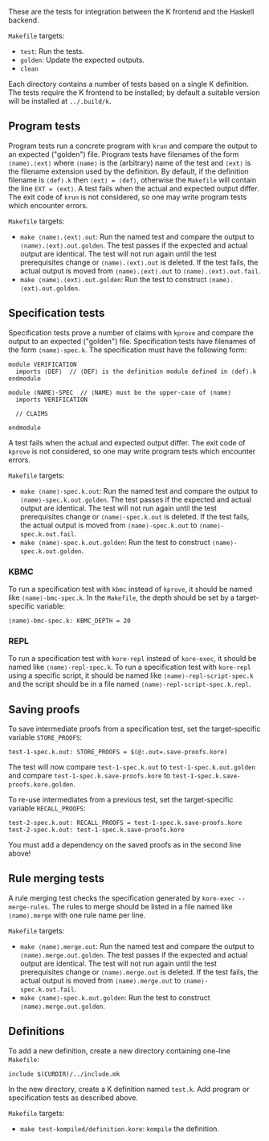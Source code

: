 These are the tests for integration between the K frontend and the Haskell backend.

`Makefile` targets:

- `test`: Run the tests.
- `golden`: Update the expected outputs.
- `clean`

Each directory contains a number of tests based on a single K definition.
The tests require the K frontend to be installed;
by default a suitable version will be installed at `../.build/k`.


## Program tests

Program tests run a concrete program with `krun`
and compare the output to an expected ("golden") file.
Program tests have filenames of the form `⟨name⟩.⟨ext⟩`
where `⟨name⟩` is the (arbitrary) name of the test
and `⟨ext⟩` is the filename extension used by the definition.
By default, if the definition filename is `⟨def⟩.k` then `⟨ext⟩ = ⟨def⟩`,
otherwise the `Makefile` will contain the line `EXT = ⟨ext⟩`.
A test fails when the actual and expected output differ.
The exit code of `krun` is not considered,
so one may write program tests which encounter errors.

`Makefile` targets:

- `make ⟨name⟩.⟨ext⟩.out`:
  Run the named test and compare the output to `⟨name⟩.⟨ext⟩.out.golden`.
  The test passes if the expected and actual output are identical.
  The test will not run again until the test prerequisites change
  or `⟨name⟩.⟨ext⟩.out` is deleted.
  If the test fails, the actual output is moved
  from `⟨name⟩.⟨ext⟩.out` to `⟨name⟩.⟨ext⟩.out.fail`.
- `make ⟨name⟩.⟨ext⟩.out.golden`:
  Run the test to construct `⟨name⟩.⟨ext⟩.out.golden`.


## Specification tests

Specification tests prove a number of claims with `kprove`
and compare the output to an expected ("golden") file.
Specification tests have filenames of the form `⟨name⟩-spec.k`.
The specification must have the following form:

```.k
module VERIFICATION
  imports ⟨DEF⟩  // ⟨DEF⟩ is the definition module defined in ⟨def⟩.k
endmodule

module ⟨NAME⟩-SPEC  // ⟨NAME⟩ must be the upper-case of ⟨name⟩
  imports VERIFICATION

  // CLAIMS

endmodule
```

A test fails when the actual and expected output differ.
The exit code of `kprove` is not considered,
so one may write program tests which encounter errors.

`Makefile` targets:

- `make ⟨name⟩-spec.k.out`:
  Run the named test and compare the output to `⟨name⟩-spec.k.out.golden`.
  The test passes if the expected and actual output are identical.
  The test will not run again until the test prerequisites change
  or `⟨name⟩-spec.k.out` is deleted.
  If the test fails, the actual output is moved
  from `⟨name⟩-spec.k.out` to `⟨name⟩-spec.k.out.fail`.
- `make ⟨name⟩-spec.k.out.golden`:
  Run the test to construct `⟨name⟩-spec.k.out.golden`.

### KBMC

To run a specification test with `kbmc` instead of `kprove`,
it should be named like `⟨name⟩-bmc-spec.k`.
In the `Makefile`, the depth should be set by a target-specific variable:

```
⟨name⟩-bmc-spec.k: KBMC_DEPTH = 20
```

### REPL

To run a specification test with `kore-repl` instead of `kore-exec`,
it should be named like `⟨name⟩-repl-spec.k`.
To run a specification test with `kore-repl` using a specific script,
it should be named like `⟨name⟩-repl-script-spec.k`
and the script should be in a file named `⟨name⟩-repl-script-spec.k.repl`.

## Saving proofs

To save intermediate proofs from a specification test,
set the target-specific variable `STORE_PROOFS`:

```
test-1-spec.k.out: STORE_PROOFS = $(@:.out=.save-proofs.kore)
```

The test will now compare `test-1-spec.k.out` to `test-1-spec.k.out.golden`
and compare `test-1-spec.k.save-proofs.kore` to `test-1-spec.k.save-proofs.kore.golden`.

To re-use intermediates from a previous test,
set the target-specific variable `RECALL_PROOFS`:

```
test-2-spec.k.out: RECALL_PROOFS = test-1-spec.k.save-proofs.kore
test-2-spec.k.out: test-1-spec.k.save-proofs.kore
```

You must add a dependency on the saved proofs
as in the second line above!


## Rule merging tests

A rule merging test checks the specification generated by `kore-exec --merge-rules`.
The rules to merge should be listed in a file named like `⟨name⟩.merge`
with one rule name per line.

`Makefile` targets:

- `make ⟨name⟩.merge.out`:
  Run the named test and compare the output to `⟨name⟩.merge.out.golden`.
  The test passes if the expected and actual output are identical.
  The test will not run again until the test prerequisites change
  or `⟨name⟩.merge.out` is deleted.
  If the test fails, the actual output is moved
  from `⟨name⟩.merge.out` to `⟨name⟩-spec.k.out.fail`.
- `make ⟨name⟩-spec.k.out.golden`:
  Run the test to construct `⟨name⟩.merge.out.golden`.


## Definitions

To add a new definition, create a new directory containing one-line `Makefile`:

```
include $(CURDIR)/../include.mk
```

In the new directory, create a K definition named `test.k`.
Add program or specification tests as described above.

`Makefile` targets:

- `make test-kompiled/definition.kore`:
  `kompile` the definition.
